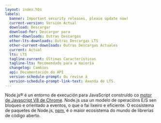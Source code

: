 ```yaml
---
layout: index.hbs
labels:
  banner: Important security releases, please update now!
  current-version: Versión Actual
  download: Descargar
  download-for: Descargar para
  other-downloads: Outras Descargas
  other-lts-downloads: Outras Descargas LTS
  other-current-downloads: Outras Descargas Actuales
  current: Actual
  lts: LTS
  tagline-current: Últimas Características
  tagline-lts: Recomendado para a maioría
  changelog: Cambios
  api: Documentación do API
  version-schedule-prompt: Ou revise á
  version-schedule-prompt-link-text: Axenda de LTS.
---
```


Node.js® é un entorno de execución para JavaScript construído co [motor de Javascript V8 de Chrome](https://developers.google.com/v8/).
Node.js usa un modelo de operacións E/S sen bloqueo e orientado a eventos, o que o fai lixeiro e eficiente.
O ecosistema de paquetes de Node.js, [npm](https://www.npmjs.com/), é o maior ecosistema do mundo de librerías
de código aberto.
